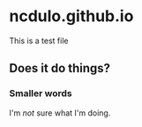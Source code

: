 # ncdulo.github.io
This is a test file

## Does it do things?
### Smaller words
I'm *not* sure what I'm doing.
